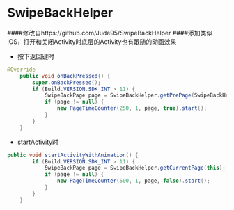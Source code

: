 # SwipeBackHelper
####修改自https://github.com/Jude95/SwipeBackHelper
####添加类似iOS，打开和关闭Activity时底层的Activity也有跟随的动画效果

* 按下返回键时
```Java
@Override
    public void onBackPressed() {
        super.onBackPressed();
        if (Build.VERSION.SDK_INT > 11) {
            SwipeBackPage page = SwipeBackHelper.getPrePage(SwipeBackHelper.findHelperByActivity(BaseActivity.this));
            if (page != null) {
                new PageTimeCounter(250, 1, page, true).start();
            }
        }
    }
```
    
* startActivity时
```Java
public void startActivityWithAnimation() {
        if (Build.VERSION.SDK_INT > 11) {
            SwipeBackPage page = SwipeBackHelper.getCurrentPage(this);
            if (page != null) {
                new PageTimeCounter(500, 1, page, false).start();
            }
        }
    }
```

